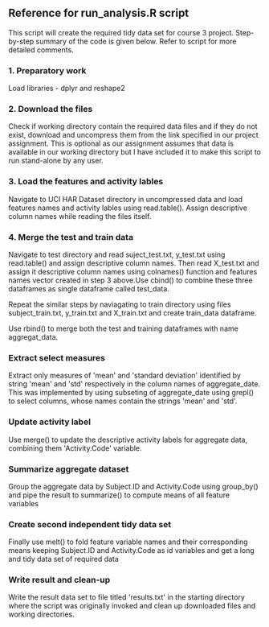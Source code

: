 ## Reference for run_analysis.R script 

This script will create the required tidy data set for course 3 project. Step-by-step summary of the code is given below. Refer to script for more detailed comments.

### 1. Preparatory work
Load libraries - dplyr and reshape2 

### 2. Download the files
Check if working directory contain the required data files and if they do not exist, download and uncompress them from the link specified in our project assignment. This is optional as our assignment assumes that data is available in our working directory but I have included it to make this script to run stand-alone by any user.

### 3. Load the features and activity lables
Navigate to UCI HAR Dataset directory in uncompressed data and load features names and activity lables using read.table(). Assign descriptive column names while reading the files itself.

### 4. Merge the test and train data 
Navigate to test directory and read suject_test.txt, y_test.txt using read.table() and assign descriptive column names. Then read X_test.txt and assign it descriptive column names using colnames() function and features names vector created in step 3 above.Use cbind() to combine these three dataframes as single dataframe called test_data.

Repeat the similar steps by naviagating to train directory using files subject_train.txt, y_train.txt and X_train.txt and create train_data dataframe.

Use rbind() to merge both the test and training dataframes with name aggregat_data.

### Extract select measures
Extract only measures of 'mean' and 'standard deviation' identified by string 'mean' and 'std' respectively in the column names of aggregate_date. This was implemented by using subseting of aggregate_date using grepl() to select columns, whose names contain the strings 'mean' and 'std'. 

### Update activity label
Use merge() to update the descriptive activity labels for aggregate data, combining them 'Activity.Code' variable.

### Summarize aggregate dataset
Group the aggregate data by Subject.ID and Activity.Code using group_by() and pipe the result to summarize() to compute means of all feature variables

### Create second independent tidy data set
Finally use melt() to fold feature variable names and their corresponding means keeping Subject.ID and Activity.Code as id variables and get a long and tidy data set of required data

### Write result and clean-up
Write the result data set to file titled 'results.txt' in the starting directory where the script was originally invoked and clean up downloaded files and working directories.



